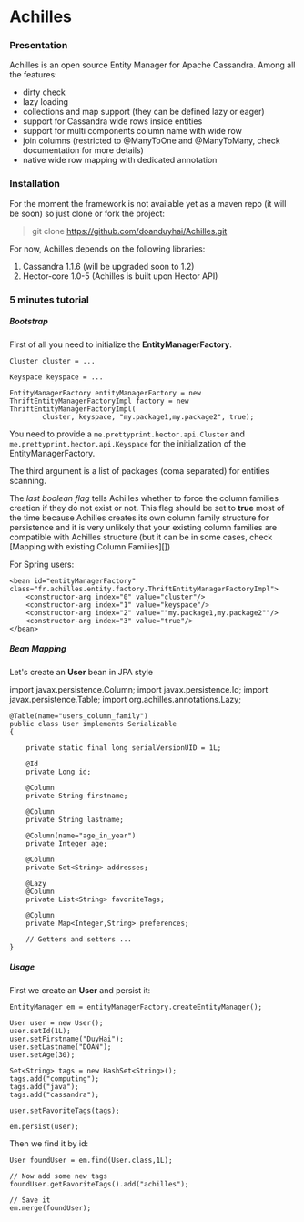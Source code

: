 # Achilles #

### Presentation #

 Achilles is an open source Entity Manager for Apache Cassandra. Among all the features:
 
 * dirty check
 * lazy loading
 * collections and map support (they can be defined lazy or eager) 
 * support for Cassandra wide rows inside entities
 * support for multi components column name with wide row
 * join columns (restricted to @ManyToOne and @ManyToMany, check documentation for more details)
 * native wide row mapping with dedicated annotation

### Installation #

 For the moment the framework is not available yet as a maven repo (it will be soon) so just clone or fork the 
 project:
 
>	git clone https://github.com/doanduyhai/Achilles.git

 For now, Achilles depends on the following libraries:
 
 1. Cassandra 1.1.6 (will be upgraded soon to 1.2)
 2. Hector-core 1.0-5 (Achilles is built upon Hector API) 

### 5 minutes tutorial #

##### Bootstrap #

 First of all you need to initialize the **EntityManagerFactory**.

	Cluster cluster = ...
	
	Keyspace keyspace = ...
	
	EntityManagerFactory entityManagerFactory = new ThriftEntityManagerFactoryImpl factory = new ThriftEntityManagerFactoryImpl(
			cluster, keyspace, "my.package1,my.package2", true);


 You need to provide a `me.prettyprint.hector.api.Cluster` and 	`me.prettyprint.hector.api.Keyspace` 
 for the initialization of the EntityManagerFactory. 
 
 The third argument is a list of packages (coma separated) for entities scanning.
 
 The *last boolean flag* tells Achilles whether to force the column families creation if they do not 
 exist or not. This flag should be set to **true** most of the time because Achilles creates its own 
 column family structure for persistence and it is very unlikely that your existing column families 
 are compatible with Achilles structure (but it can be in some cases, check [Mapping with existing 
 Column Families][])

 For Spring users:

	<bean id="entityManagerFactory" class="fr.achilles.entity.factory.ThriftEntityManagerFactoryImpl">
		<constructor-arg index="0" value="cluster"/>
		<constructor-arg index="1" value="keyspace"/>
		<constructor-arg index="2" value=""my.package1,my.package2""/>
		<constructor-arg index="3" value="true"/>		
	</bean>

##### Bean Mapping #

 Let's create an **User** bean in JPA style

import javax.persistence.Column;
import javax.persistence.Id;
import javax.persistence.Table;
import org.achilles.annotations.Lazy;
 
	@Table(name="users_column_family")
	public class User implements Serializable
	{

		private static final long serialVersionUID = 1L;

		@Id
		private Long id;

		@Column
		private String firstname;

		@Column
		private String lastname;
		
		@Column(name="age_in_year")
		private Integer age;
		
		@Column
		private Set<String> addresses;
		
		@Lazy
		@Column
		private List<String> favoriteTags;
		
		@Column
		private Map<Integer,String> preferences;
		
		// Getters and setters ...
	}	
 
##### Usage #	

 First we create an **User** and persist it:
 
	EntityManager em = entityManagerFactory.createEntityManager();

	User user = new User();
	user.setId(1L);
	user.setFirstname("DuyHai");
	user.setLastname("DOAN");
	user.setAge(30);

	Set<String> tags = new HashSet<String>();
	tags.add("computing");
	tags.add("java");
	tags.add("cassandra");

	user.setFavoriteTags(tags);

	em.persist(user);

 Then we find it by id:
	
	User foundUser = em.find(User.class,1L);
	
	// Now add some new tags
	foundUser.getFavoriteTags().add("achilles"); 
	
	// Save it
	em.merge(foundUser);
	
	

